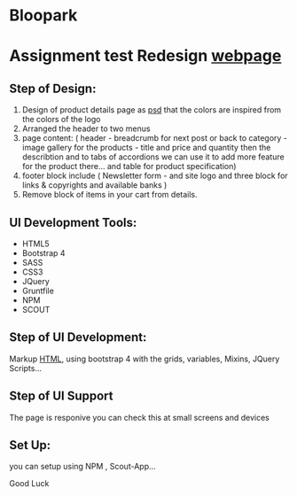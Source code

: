 # Bloopark
Assignment test Redesign [webpage](https://www.celticgold.eu/en/gold-bar-50g-valcambi-esg-combibar.html?___from_store=b_de)
===============

Step of Design:
-------

1. Design of product details page as [psd](https://github.com/azakii/bloopark/tree/master/Design%20Mockup) that the colors are inspired from the colors of the logo
1. Arranged the header to two menus
1. page content: ( header - breadcrumb for next post or back to category - image gallery for the products - title and price and quantity then the describtion and to tabs of accordions we can use it to add more feature for the product there... and table for product specification)
1. footer block include ( Newsletter form - and site logo and three block for links & copyrights and available banks )
1. Remove block of items in your cart from details.


UI Development Tools:
-------

*  HTML5
*  Bootstrap 4
*  SASS
*  CSS3
*  JQuery
*  Gruntfile
*  NPM
*  SCOUT


Step of UI Development:
-------

Markup [HTML](https://github.com/azakii/bloopark/tree/master/Html), using bootstrap 4 with the grids, variables, Mixins, JQuery Scripts...


Step of UI Support
-------

The page is responive you can check this at small screens and devices 

Set Up:
-------

you can setup using NPM , Scout-App...

Good Luck 


